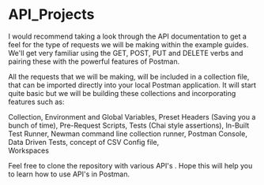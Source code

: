 # API_Projects

I would recommend taking a look through the API documentation to get a feel for the type of requests we will be making within the example guides. We'll get very familiar using the GET, POST, PUT and DELETE verbs and pairing these with the powerful features of Postman.

All the requests that we will be making, will be included in a collection file, that can be imported directly into your local Postman application. It will start quite basic but we will be building these collections and incorporating features such as:

Collection, Environment and Global Variables, 
Preset Headers (Saving you a bunch of time), 
Pre-Request Scripts, 
Tests (Chai style assertions),
In-Built Test Runner, 
Newman command line collection runner, 
Postman Console, 
Data Driven Tests, 
concept of CSV Config file,  
Workspaces

Feel free to clone the repository with various API's . Hope this will help you to learn how to use API's in Postman.

